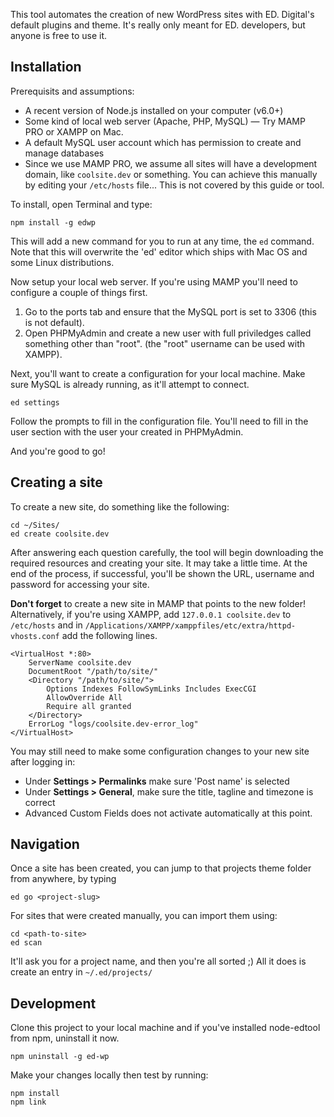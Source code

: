 This tool automates the creation of new WordPress sites with ED. Digital's default plugins and theme. It's really only meant for ED. developers, but anyone is free to use it.

## Installation

Prerequisits and assumptions:

* A recent version of Node.js installed on your computer (v6.0+)
* Some kind of local web server (Apache, PHP, MySQL) — Try MAMP PRO or XAMPP on Mac.
* A default MySQL user account which has permission to create and manage databases
* Since we use MAMP PRO, we assume all sites will have a development domain, like `coolsite.dev` or something. You can achieve this manually by editing your `/etc/hosts` file... This is not covered by this guide or tool.

To install, open Terminal and type:

```
npm install -g edwp
```

This will add a new command for you to run at any time, the `ed` command. Note that this will overwrite the 'ed' editor which ships with Mac OS and some Linux distributions.

Now setup your local web server. If you're using MAMP you'll need to configure a couple of things first. 
1. Go to the ports tab and ensure that the MySQL port is set to 3306 (this is not default).
2. Open PHPMyAdmin and create a new user with full priviledges called something other than "root". (the "root" username can be used with XAMPP).

Next, you'll want to create a configuration for your local machine. Make sure MySQL is already running, as it'll attempt to connect.

```
ed settings
```

Follow the prompts to fill in the configuration file. You'll need to fill in the user section with the user your created in PHPMyAdmin.

And you're good to go!

## Creating a site

To create a new site, do something like the following:

```
cd ~/Sites/
ed create coolsite.dev
```

After answering each question carefully, the tool will begin downloading the required resources and creating your site. It may take a little time. At the end of the process, if successful, you'll be shown the URL, username and password for accessing your site.

**Don't forget** to create a new site in MAMP that points to the new folder! 
Alternatively, if you're using XAMPP, add `127.0.0.1 coolsite.dev` to `/etc/hosts` and in `/Applications/XAMPP/xamppfiles/etc/extra/httpd-vhosts.conf` add the following lines.

```
<VirtualHost *:80>
    ServerName coolsite.dev
    DocumentRoot "/path/to/site/"
    <Directory "/path/to/site/">
        Options Indexes FollowSymLinks Includes ExecCGI
        AllowOverride All
        Require all granted
    </Directory>
    ErrorLog "logs/coolsite.dev-error_log"
</VirtualHost> 
```

You may still need to make some configuration changes to your new site after logging in:

* Under **Settings &gt; Permalinks** make sure 'Post name' is selected
* Under **Settings &gt; General**, make sure the title, tagline and timezone is correct
* Advanced Custom Fields does not activate automatically at this point.

## Navigation

Once a site has been created, you can jump to that projects theme folder from anywhere, by typing

```
ed go <project-slug>
```

For sites that were created manually, you can import them using:

```
cd <path-to-site>
ed scan
```

It'll ask you for a project name, and then you're all sorted ;) All it does is create an entry in `~/.ed/projects/`


## Development

Clone this project to your local machine and if you've installed node-edtool from npm, uninstall it now.
```
npm uninstall -g ed-wp
```

Make your changes locally then test by running:

```
npm install
npm link
```

